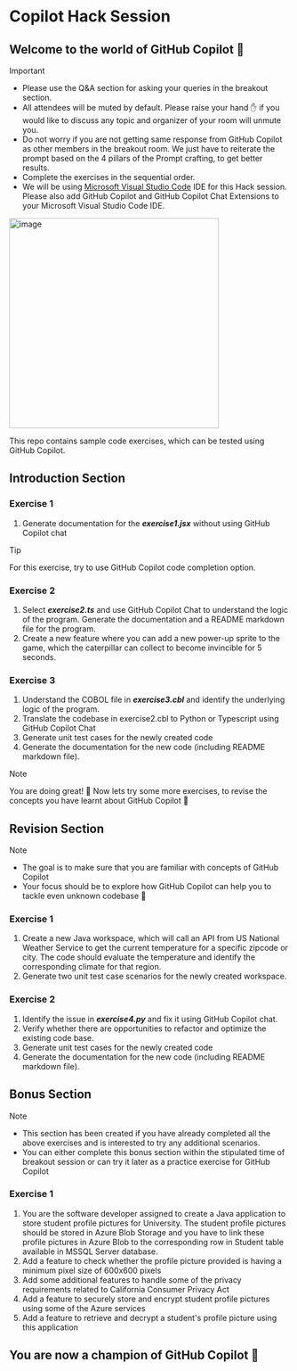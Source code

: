 # Copilot Hack Session

## Welcome to the world of GitHub Copilot 🙂

> [!Important]
> - Please use the Q&A section for asking your queries in the breakout section.
> - All attendees will be muted by default. Please raise your hand ✋ if you would like to discuss any topic and organizer of your room will unmute you.
> - Do not worry if you are not getting same response from GitHub Copilot as other members in the breakout room. We just have to reiterate the prompt based on the 4 pillars of the Prompt crafting, to get better results.
> - Complete the exercises in the sequential order.
> - We will be using [Microsoft Visual Studio Code](https://code.visualstudio.com/) IDE for this Hack session. Please also add GitHub Copilot and GitHub Copilot Chat Extensions to your Microsoft Visual Studio Code IDE.

<img width="377" alt="image" src="https://github.com/user-attachments/assets/28585d0b-36f1-4cda-a9ba-aa14298af533">

This repo contains sample code exercises, which can be tested using GitHub Copilot.

## Introduction Section

### Exercise 1
1. Generate documentation for the ***exercise1.jsx*** without using GitHub Copilot chat

> [!Tip]
> For this exercise, try to use GitHub Copilot code completion option.

### Exercise 2
1. Select ***exercise2.ts*** and use GitHub Copilot Chat to understand the logic of the program. Generate the documentation and a README markdown file for the program.
2. Create a new feature where you can add a new power-up sprite to the game, which the caterpillar can collect to become invincible for 5 seconds.
   
### Exercise 3
1. Understand the COBOL file in ***exercise3.cbl*** and identify the underlying logic of the program.
2. Translate the codebase in exercise2.cbl to Python or Typescript using GitHub Copilot Chat
3. Generate unit test cases for the newly created code 
4. Generate the documentation for the new code (including README markdown file).
   

> [!NOTE]  
> You are doing great! 🥳
> Now lets try some more exercises, to revise the concepts you have learnt about GitHub Copilot 🙂

## Revision Section

> [!NOTE]  
> - The goal is to make sure that you are familiar with concepts of GitHub Copilot
> - Your focus should be to explore how GitHub Copilot can help you to tackle even unknown codebase 🙂

### Exercise 1
1. Create a new Java workspace, which will call an API from US National Weather Service to get the current temperature for a specific zipcode or city. The code should evaluate the temperature and identify the corresponding climate for that region.
2. Generate two unit test case scenarios for the newly created workspace.

### Exercise 2

1. Identify the issue in ***exercise4.py*** and fix it using GitHub Copilot chat.
2. Verify whether there are opportunities to refactor and optimize the existing code base.
3. Generate unit test cases for the newly created code 
4. Generate the documentation for the new code (including README markdown file).

## Bonus Section

> [!NOTE]
> - This section has been created if you have already completed all the above exercises and is interested to try any additional scenarios.
> - You can either complete this bonus section within the stipulated time of breakout session or can try it later as a practice exercise for GitHub Copilot

### Exercise 1

1. You are the software developer assigned to create a Java application to store student profile pictures for University. The student profile pictures should be stored in Azure Blob Storage and you have to link these profile pictures in Azure Blob to the corresponding row in Student table available in MSSQL Server database.
2. Add a feature to check whether the profile picture provided is having a minimum pixel size of 600x600 pixels
3. Add some additional features to handle some of the privacy requirements related to California Consumer Privacy Act
4. Add a feature to securely store and encrypt student profile pictures using some of the Azure services
5. Add a feature to retrieve and decrypt a student's profile picture using this application

## You are now a champion of GitHub Copilot 🥳
